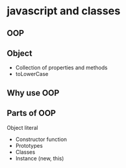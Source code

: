 # javascript and classes

## OOP

## Object
- Collection of properties and methods
- toLowerCase

## Why use OOP

## Parts of OOP
Object literal

- Constructor function
- Prototypes
- Classes
- Instance (new, this)



